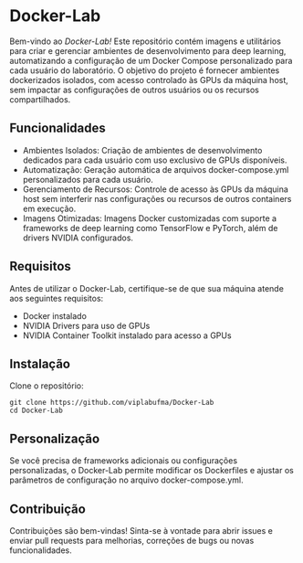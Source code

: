 # Docker-Lab

Bem-vindo ao *Docker-Lab!* Este repositório contém imagens e utilitários para criar e gerenciar ambientes de desenvolvimento para deep learning, automatizando a configuração de um Docker Compose personalizado para cada usuário do laboratório. O objetivo do projeto é fornecer ambientes dockerizados isolados, com acesso controlado às GPUs da máquina host, sem impactar as configurações de outros usuários ou os recursos compartilhados.

## Funcionalidades
 - Ambientes Isolados: Criação de ambientes de desenvolvimento dedicados para cada usuário com uso exclusivo de GPUs disponíveis.
 - Automatização: Geração automática de arquivos docker-compose.yml personalizados para cada usuário.
 - Gerenciamento de Recursos: Controle de acesso às GPUs da máquina host sem interferir nas configurações ou recursos de outros containers em execução.
 - Imagens Otimizadas: Imagens Docker customizadas com suporte a frameworks de deep learning como TensorFlow e PyTorch, além de drivers NVIDIA configurados.

## Requisitos
Antes de utilizar o Docker-Lab, certifique-se de que sua máquina atende aos seguintes requisitos:

- Docker instalado
- NVIDIA Drivers para uso de GPUs
- NVIDIA Container Toolkit instalado para acesso a GPUs

## Instalação

Clone o repositório:
```
git clone https://github.com/viplabufma/Docker-Lab
cd Docker-Lab
```

## Personalização
Se você precisa de frameworks adicionais ou configurações personalizadas, o Docker-Lab permite modificar os Dockerfiles e ajustar os parâmetros de configuração no arquivo docker-compose.yml.

## Contribuição
Contribuições são bem-vindas! Sinta-se à vontade para abrir issues e enviar pull requests para melhorias, correções de bugs ou novas funcionalidades.